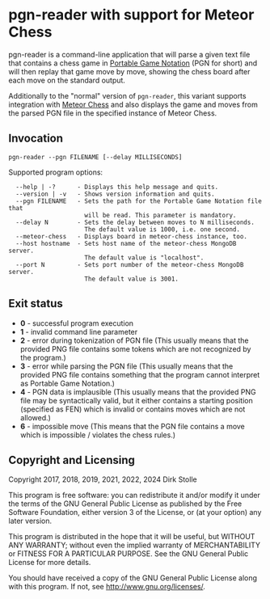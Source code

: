 # pgn-reader with support for Meteor Chess

pgn-reader is a command-line application that will parse a given text file that
contains a chess game in [Portable Game Notation](https://en.wikipedia.org/wiki/Portable_Game_Notation)
(PGN for short) and will then replay that game move by move, showing the chess
board after each move on the standard output.

Additionally to the "normal" version of `pgn-reader`, this variant supports
integration with [Meteor Chess](https://github.com/striezel/meteor-chess) and
also displays the game and moves from the parsed PGN file in the specified
instance of Meteor Chess.

## Invocation

    pgn-reader --pgn FILENAME [--delay MILLISECONDS]

Supported program options:

```
  --help | -?      - Displays this help message and quits.
  --version | -v   - Shows version information and quits.
  --pgn FILENAME   - Sets the path for the Portable Game Notation file that
                     will be read. This parameter is mandatory.
  --delay N        - Sets the delay between moves to N milliseconds.
                     The default value is 1000, i.e. one second.
  --meteor-chess   - Displays board in meteor-chess instance, too.
  --host hostname  - Sets host name of the meteor-chess MongoDB server.
                     The default value is "localhost".
  --port N         - Sets port number of the meteor-chess MongoDB server.
                     The default value is 3001.
```

## Exit status

* **0** - successful program execution
* **1** - invalid command line parameter
* **2** - error during tokenization of PGN file
  (This usually means that the provided PNG file contains some tokens which are
   not recognized by the program.)
* **3** - error while parsing the PGN file
  (This usually means that the provided PNG file contains something that the
   program cannot interpret as Portable Game Notation.)
* **4** - PGN data is implausible
  (This usually means that the provided PNG file may be syntactically valid, but
   it either contains a starting position (specified as FEN) which is invalid or
   contains moves which are not allowed.)
* **6** - impossible move
  (This means that the PGN file contains a move which is impossible / violates
   the chess rules.)

## Copyright and Licensing

Copyright 2017, 2018, 2019, 2021, 2022, 2024  Dirk Stolle

This program is free software: you can redistribute it and/or modify
it under the terms of the GNU General Public License as published by
the Free Software Foundation, either version 3 of the License, or
(at your option) any later version.

This program is distributed in the hope that it will be useful,
but WITHOUT ANY WARRANTY; without even the implied warranty of
MERCHANTABILITY or FITNESS FOR A PARTICULAR PURPOSE.  See the
GNU General Public License for more details.

You should have received a copy of the GNU General Public License
along with this program.  If not, see <http://www.gnu.org/licenses/>.
